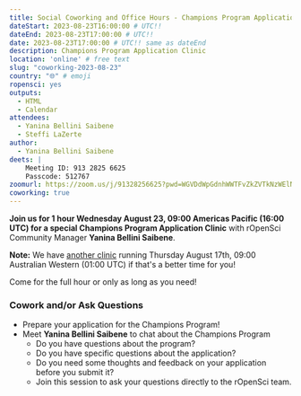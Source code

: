 ```yaml
---
title: Social Coworking and Office Hours - Champions Program Application Clinic #2
dateStart: 2023-08-23T16:00:00 # UTC!!
dateEnd: 2023-08-23T17:00:00 # UTC!!
date: 2023-08-23T17:00:00 # UTC!! same as dateEnd
description: Champions Program Application Clinic
location: 'online' # free text
slug: "coworking-2023-08-23"
country: "🌐" # emoji
ropensci: yes
outputs:
  - HTML
  - Calendar
attendees:
  - Yanina Bellini Saibene
  - Steffi LaZerte
author:
  - Yanina Bellini Saibene
deets: |
    Meeting ID: 913 2825 6625
    Passcode: 512767
zoomurl: https://zoom.us/j/91328256625?pwd=WGVDdWpGdnhWWTFvZkZVTkNzWElNQT09
coworking: true
---
```


<!--
```{r}
d <- lubridate::ymd_hms('2023-08-23 09:00:00', tz = 'America/Vancouver')
lubridate::with_tz(d, 'UTC')
lubridate::with_tz(d, 'America/Winnipeg')
```
-->

**Join us for 1 hour Wednesday August 23, 09:00 Americas Pacific (16:00 UTC) for 
a special Champions Program Application Clinic** with rOpenSci Community Manager
**Yanina Bellini Saibene**.

**Note:** We have [another clinic](/events/coworking-2023-08-17) running Thursday August 17th, 
09:00 Australian Western (01:00 UTC) if that's a better time for you!

Come for the full hour or only as long as you need!

### Cowork and/or Ask Questions

- Prepare your application for the Champions Program!
- Meet **Yanina Bellini Saibene** to chat about the Champions Program
  - Do you have questions about the program?
  - Do you have specific questions about the application?
  - Do you need some thoughts and feedback on your application before you submit it? 
  - Join this session to ask your questions directly to the rOpenSci team.
